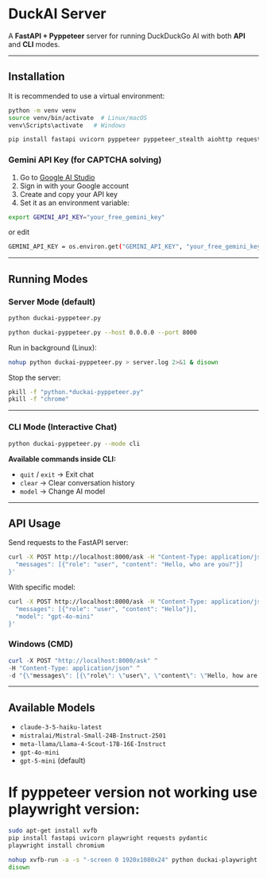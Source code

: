 # DuckAI Server

A **FastAPI + Pyppeteer** server for running DuckDuckGo AI with both **API** and **CLI** modes.

---

## Installation

It is recommended to use a virtual environment:

```bash
python -m venv venv
source venv/bin/activate  # Linux/macOS
venv\Scripts\activate   # Windows

pip install fastapi uvicorn pyppeteer pyppeteer_stealth aiohttp requests pydantic python-dotenv
```

### Gemini API Key (for CAPTCHA solving)

1. Go to [Google AI Studio](https://aistudio.google.com/)
2. Sign in with your Google account
3. Create and copy your API key
4. Set it as an environment variable:

```bash
export GEMINI_API_KEY="your_free_gemini_key"
```
or edit
```bash
GEMINI_API_KEY = os.environ.get("GEMINI_API_KEY", "your_free_gemini_key")
```

---

## Running Modes

### Server Mode (default)

```bash
python duckai-pyppeteer.py
```

```bash
python duckai-pyppeteer.py --host 0.0.0.0 --port 8000
```

Run in background (Linux):

```bash
nohup python duckai-pyppeteer.py > server.log 2>&1 & disown
```

Stop the server:

```bash
pkill -f "python.*duckai-pyppeteer.py"
pkill -f "chrome"
```

---

### CLI Mode (Interactive Chat)

```bash
python duckai-pyppeteer.py --mode cli
```

**Available commands inside CLI:**

- `quit` / `exit` → Exit chat  
- `clear` → Clear conversation history  
- `model` → Change AI model  

---

## API Usage

Send requests to the FastAPI server:

```bash
curl -X POST http://localhost:8000/ask -H "Content-Type: application/json" -d '{
  "messages": [{"role": "user", "content": "Hello, who are you?"}]
}'
```

With specific model:

```bash
curl -X POST http://localhost:8000/ask -H "Content-Type: application/json" -d '{
  "messages": [{"role": "user", "content": "Hello"}],
  "model": "gpt-4o-mini"
}'
```

### Windows (CMD)

```powershell
curl -X POST "http://localhost:8000/ask" ^
-H "Content-Type: application/json" ^
-d "{\"messages\": [{\"role\": \"user\", \"content\": \"Hello, how are you?\"}], \"model\": \"gpt-5-mini\"}"
```

---

## Available Models

- `claude-3-5-haiku-latest`
- `mistralai/Mistral-Small-24B-Instruct-2501`
- `meta-llama/Llama-4-Scout-17B-16E-Instruct`
- `gpt-4o-mini`
- `gpt-5-mini` (default)



# If pyppeteer version not working use playwright version:

```bash
sudo apt-get install xvfb
pip install fastapi uvicorn playwright requests pydantic
playwright install chromium
```

```bash
nohup xvfb-run -a -s "-screen 0 1920x1080x24" python duckai-playwright.py > server.log 2>&1 &
disown
```